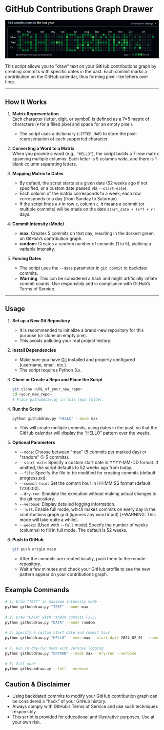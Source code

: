 # GitHub Contributions Graph Drawer

![GitHubGraphDraw](images/gh-draw.png)

This script allows you to "draw" text on your GitHub contributions graph by creating commits with specific dates in the past. Each commit marks a contribution on the GitHub calendar, thus forming pixel-like letters over time.

---

## How It Works

1. **Matrix Representation**  
   Each character (letter, digit, or symbol) is defined as a 7×5 matrix of characters (`#` for a filled pixel and space for an empty pixel).  
   * The script uses a dictionary (`LETTER_MAP`) to store the pixel representation of each supported character.

2. **Converting a Word to a Matrix**  
   When you provide a word (e.g., `"HELLO"`), the script builds a 7-row matrix spanning multiple columns. Each letter is 5 columns wide, and there is 1 blank column separating letters.

3. **Mapping Matrix to Dates**  
   - By default, the script starts at a given date (52 weeks ago if not specified, or a custom date passed via `--start-date`).  
   - Each column of the matrix corresponds to a week; each row corresponds to a day (from Sunday to Saturday).  
   - If the script finds a `#` in row `r`, column `c`, it means a commit (or multiple commits) will be made on the date `start_date + (c*7 + r)` days.

4. **Commit Intensity (Mode)**  
   - **max**: Creates 5 commits on that day, resulting in the darkest green on GitHub’s contribution graph.  
   - **random**: Creates a random number of commits (1 to 5), yielding a variable intensity.

5. **Forcing Dates**  
   - The script uses the `--date` parameter in `git commit` to backdate commits.  
   - **Warning**: This can be considered a hack and might artificially inflate commit counts. Use responsibly and in compliance with GitHub’s Terms of Service.

---

## Usage

1. **Set up a New Git Repository**  
   - It is recommended to initialize a brand-new repository for this purpose (or clone an empty one).  
   - This avoids polluting your real project history.

2. **Install Dependencies**  
   - Make sure you have [Git](https://git-scm.com/) installed and properly configured (username, email, etc.).  
   - The script requires Python 3.x.

3. **Clone or Create a Repo and Place the Script**  
   ```bash
   git clone <URL_of_your_new_repo>
   cd <your_new_repo>
   # Place githubdraw.py in this repo folder.
   ```

4. **Run the Script**
    ```bash
    python githubdraw.py "HELLO" --mode max
    ```
    - This will create multiple commits, using dates in the past, so that the GitHub calendar will display the “HELLO” pattern over the weeks.

5. **Optional Parameters**
    - `--mode`: Choose between "max" (5 commits per marked day) or "random" (1–5 commits).
    - `--start-date`: Specify a custom start date in YYYY-MM-DD format. If omitted, the script defaults to 52 weeks ago from today.
    - `--file`: Specify the file to be modified for creating commits (default: progress.txt).
    - `--commit-hour`: Set the commit hour in HH:MM:SS format (default: 12:00:00).
    - `--dry-run`: Simulate the execution without making actual changes to the git repository.
    - `--verbose`: Display detailed logging information.
    - `--full`: Enable full mode, which makes commits on every day in the contributions graph grid (ignores any word input) [*WARNING: This mode will take quite a while].
    - `--weeks`: (Used with `--full` mode) Specify the number of weeks (columns) to fill in full mode. The default is 52 weeks.

6. **Push to GitHub**
    ```bash
    git push origin main
    ```
    - After the commits are created locally, push them to the remote repository.
    - Wait a few minutes and check your GitHub profile to see the new pattern appear on your contributions graph.

## Example Commands

```bash
# 1) Draw "TEST" in maximum intensity mode
python githubdraw.py "TEST" --mode max

# 2) Draw "DATA" with random commits (1-5)
python githubdraw.py "DATA" --mode random

# 3) Specify a custom start date and commit hour
python githubdraw.py "HELLO" --mode max --start-date 2024-02-01 --commit-hour 14:30:00

# 4) Run in dry-run mode with verbose logging
python githubdraw.py "DRYRUN" --mode max --dry-run --verbose

# 5) Full mode
python githyubdraw.py --full --verbose
```

## Caution & Disclaimer

- Using backdated commits to modify your GitHub contribution graph can be considered a “hack” of your GitHub history.
- Always comply with GitHub’s Terms of Service and use such techniques responsibly.
- This script is provided for educational and illustrative purposes. Use at your own risk.
